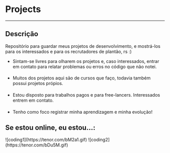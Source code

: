 # Projects
---
## Descrição

Repositório para guardar meus projetos de desenvolvimento, e mostrá-los para os interessados e para os recrutadores de plantão, rs :)

- Sintam-se livres para olharem os projetos e, caso interessados, entrar em contato para relatar problemas ou erros no código que não notei.
####
- Muitos dos projetos aqui são de cursos que faço, todavia também possui projetos própios.
####
- Estou disposto para trabalhos pagos e para free-lancers. Interessados entrem em contato.
####
- Tenho como foco registrar minha aprendizagem e minha evolução!

## Se estou online, eu estou...:

<div> ![coding1](https://tenor.com/bM2a1.gif)
 ![coding2](https://tenor.com/bDu5M.gif)